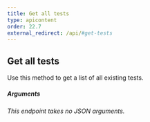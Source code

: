 ```yaml
---
title: Get all tests
type: apicontent
order: 22.7
external_redirect: /api/#get-tests
---
```


## Get all tests

Use this method to get a list of all existing tests.

##### Arguments

*This endpoint takes no JSON arguments.*
